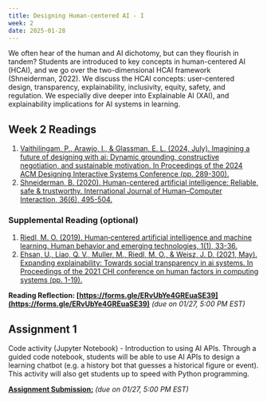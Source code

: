 ```yaml
---
title: Designing Human-centered AI - I 
week: 2
date: 2025-01-28
---
```


We often hear of the human and AI dichotomy, but can they flourish in tandem? Students are introduced to key concepts in human-centered AI (HCAI), and we go over the two-dimensional HCAI framework (Shneiderman, 2022). We discuss the HCAI concepts: user-centered design, transparency, explainability, inclusivity, equity, safety, and regulation. We especially dive deeper into Explainable AI (XAI), and explainability implications for AI systems in learning. 


## Week 2 Readings
1. [Vaithilingam, P., Arawjo, I., & Glassman, E. L. (2024, July). Imagining a future of designing with ai: Dynamic grounding, constructive negotiation, and sustainable motivation. In Proceedings of the 2024 ACM Designing Interactive Systems Conference (pp. 289-300).](https://glassmanlab.seas.harvard.edu/papers/imagining_dis24.pdf)
1. [Shneiderman, B. (2020). Human-centered artificial intelligence: Reliable, safe & trustworthy. International Journal of Human–Computer Interaction, 36(6), 495-504.](https://drive.google.com/file/d/16WrURvC9la4tF8ulxf7m8MtMmxHPJRUr/view?usp=drive_link) 

### Supplemental Reading (optional)
1. [Riedl, M. O. (2019). Human‐centered artificial intelligence and machine learning. Human behavior and emerging technologies, 1(1), 33-36.](https://faculty.cc.gatech.edu/~riedl/pubs/hbet.pdf)
1. [Ehsan, U., Liao, Q. V., Muller, M., Riedl, M. O., & Weisz, J. D. (2021, May). Expanding explainability: Towards social transparency in ai systems. In Proceedings of the 2021 CHI conference on human factors in computing systems (pp. 1-19).](https://drive.google.com/file/d/1NIjH_M7Y3iuVZ6hzDknAn6dcz2tUw1DO/view?usp=drive_link)

**Reading Reflection: [https://forms.gle/ERvUbYe4GREuaSE39](https://forms.gle/ERvUbYe4GREuaSE39)** *(due on 01/27, 5:00 PM EST)*

## Assignment 1
Code activity (Jupyter Notebook) - Introduction to using AI APIs. Through a guided code notebook, students will be able to use AI APIs to design a learning chatbot (e.g. a history bot that guesses a historical figure or event). This activity will also get students up to speed with Python programming.

**[Assignment Submission:](https://drive.google.com/drive/folders/1ABT0CudvDmRTKHt4jS1QjwobWGbnJB8s?usp=drive_link)** *(due on 01/27, 5:00 PM EST)*